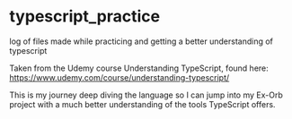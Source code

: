 # typescript_practice
log of files made while practicing and getting a better understanding of typescript

Taken from the Udemy course Understanding TypeScript, found here:
https://www.udemy.com/course/understanding-typescript/

This is my journey deep diving the language so I can jump into my Ex-Orb project with
a much better understanding of the tools TypeScript offers.
